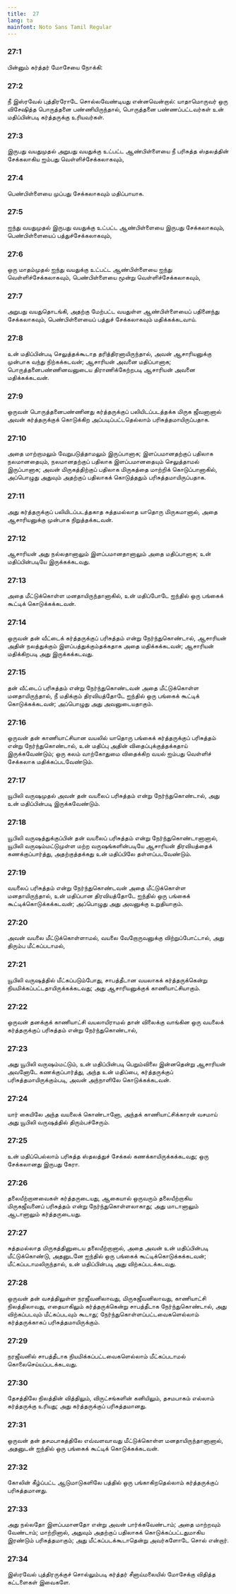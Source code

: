 ```yaml
---
title:  27
lang: ta
mainfont: Noto Sans Tamil Regular
---
```


###  27:1

பின்னும் கர்த்தர் மோசேயை நோக்கி:

###  27:2

நீ இஸ்ரவேல் புத்திரரோடே சொல்லவேண்டியது என்னவென்றால்: யாதாமொருவர் ஒரு விசேஷித்த பொருத்தனை பண்ணியிருந்தால், பொருத்தனை பண்ணப்பட்டவர்கள் உன் மதிப்பின்படி கர்த்தருக்கு உரியவர்கள்.

###  27:3

இருபது வயதுமுதல் அறுபது வயதுக்கு உட்பட்ட ஆண்பிள்ளையை நீ பரிசுத்த ஸ்தலத்தின் சேக்கலாகிய ஐம்பது வெள்ளிச்சேக்கலாகவும்,

###  27:4

பெண்பிள்ளையை முப்பது சேக்கலாகவும் மதிப்பாயாக.

###  27:5

ஐந்து வயதுமுதல் இருபது வயதுக்கு உட்பட்ட ஆண்பிள்ளையை இருபது சேக்கலாகவும், பெண்பிள்ளையைப் பத்துச்சேக்கலாகவும்,

###  27:6

ஒரு மாதம்முதல் ஐந்து வயதுக்கு உட்பட்ட ஆண்பிள்ளையை ஐந்து வெள்ளிச்சேக்கலாகவும், பெண்பிள்ளையை மூன்று வெள்ளிச்சேக்கலாகவும்,

###  27:7

அறுபது வயதுதொடங்கி, அதற்கு மேற்பட்ட வயதுள்ள ஆண்பிள்ளையைப் பதினைந்து சேக்கலாகவும், பெண்பிள்ளையைப் பத்துச் சேக்கலாகவும் மதிக்கக்கடவாய்.

###  27:8

உன் மதிப்பின்படி செலுத்தக்கூடாத தரித்திரனாயிருந்தால், அவன் ஆசாரியனுக்கு முன்பாக வந்து நிற்கக்கடவன்; ஆசாரியன் அவனை மதிப்பானாக; பொருத்தனைபண்ணினவனுடைய திராணிக்கேற்றபடி ஆசாரியன் அவனை மதிக்கக்கடவன்.

###  27:9

ஒருவன் பொருத்தனைபண்ணினது கர்த்தருக்குப் பலியிடப்படத்தக்க மிருக ஜீவனானால் அவன் கர்த்தருக்குக் கொடுக்கிற அப்படிப்பட்டதெல்லாம் பரிசுத்தமாயிருப்பதாக.

###  27:10

அதை மாற்றாமலும் வேறுபடுத்தாமலும் இருப்பானாக; இளப்பமானதற்குப் பதிலாக நலமானதையும், நலமானதற்குப் பதிலாக இளப்பமானதையும் செலுத்தாமல் இருப்பானாக; அவன் மிருகத்திற்குப் பதிலாக மிருகத்தை மாற்றிக் கொடுப்பானாகில், அப்பொழுது அதுவும் அதற்குப் பதிலாகக் கொடுத்ததும் பரிசுத்தமாயிருப்பதாக.

###  27:11

அது கர்த்தருக்குப் பலியிடப்படத்தகாத சுத்தமல்லாத யாதொரு மிருகமானால், அதை ஆசாரியனுக்கு முன்பாக நிறுத்தக்கடவன்.

###  27:12

ஆசாரியன் அது நல்லதானாலும் இளப்பமானதானாலும் அதை மதிப்பானாக; உன் மதிப்பின்படியே இருக்கக்கடவது.

###  27:13

அதை மீட்டுக்கொள்ள மனதாயிருந்தானாகில், உன் மதிப்போடே ஐந்தில் ஒரு பங்கைக் கூட்டிக் கொடுக்கக்கடவன்.

###  27:14

ஒருவன் தன் வீட்டைக் கர்த்தருக்குப் பரிசுத்தம் என்று நேர்ந்துகொண்டால், ஆசாரியன் அதின் நலத்துக்கும் இளப்பத்துக்கும்தக்கதாக அதை மதிக்கக்கடவன்; ஆசாரியன் மதிக்கிறபடி அது இருக்கக்கடவது.

###  27:15

தன் வீட்டைப் பரிசுத்தம் என்று நேர்ந்துகொண்டவன் அதை மீட்டுக்கொள்ள மனதாயிருந்தால், நீ மதிக்கும் திரவியத்தோடே ஐந்தில் ஒரு பங்கைக் கூட்டிக் கொடுக்கக்கடவன்; அப்பொழுது அது அவனுடையதாகும்.

###  27:16

ஒருவன் தன் காணியாட்சியான வயலில் யாதொரு பங்கைக் கர்த்தருக்குப் பரிசுத்தம் என்று நேர்ந்துகொண்டால், உன் மதிப்பு அதின் விதைப்புக்குத்தக்கதாய் இருக்கவேண்டும்; ஒரு கலம் வாற்கோதுமை விதைக்கிற வயல் ஐம்பது வெள்ளிச் சேக்கலாக மதிக்கப்படவேண்டும்.

###  27:17

யூபிலி வருஷமுதல் அவன் தன் வயலைப் பரிசுத்தம் என்று நேர்ந்துகொண்டால், அது உன் மதிப்பின்படி இருக்கவேண்டும்.

###  27:18

யூபிலி வருஷத்துக்குப்பின் தன் வயலைப் பரிசுத்தம் என்று நேர்ந்துகொண்டானானால், யூபிலி வருஷம்மட்டுமுள்ள மற்ற வருஷங்களின்படியே ஆசாரியன் திரவியத்தைக் கணக்குப்பார்த்து, அதற்குத்தக்கது உன் மதிப்பிலே தள்ளப்படவேண்டும்.

###  27:19

வயலைப் பரிசுத்தம் என்று நேர்ந்துகொண்டவன் அதை மீட்டுக்கொள்ள மனதாயிருந்தால், உன் மதிப்பான திரவியத்தோடே ஐந்தில் ஒரு பங்கைக் கூட்டிக்கொடுக்கக்கடவன்; அப்பொழுது அது அவனுக்கு உறுதியாகும்.

###  27:20

அவன் வயலை மீட்டுக்கொள்ளாமல், வயலை வேறோருவனுக்கு விற்றுப்போட்டால், அது திரும்ப மீட்கப்படாமல்,

###  27:21

யூபிலி வருஷத்தில் மீட்கப்படும்போது, சாபத்தீடான வயலாகக் கர்த்தருக்கென்று நியமிக்கப்பட்டதாயிருக்கக்கடவது; அது ஆசாரியனுக்குக் காணியாட்சியாகும்.

###  27:22

ஒருவன் தனக்குக் காணியாட்சி வயலாயிராமல் தான் விலைக்கு வாங்கின ஒரு வயலைக் கர்த்தருக்குப் பரிசுத்தம் என்று நேர்ந்துகொண்டால்,

###  27:23

அது யூபிலி வருஷம்மட்டும், உன் மதிப்பின்படி பெறும்விலை இன்னதென்று ஆசாரியன் அவனோடே கணக்குப்பார்த்து, அந்த உன் மதிப்பை, கர்த்தருக்குப் பரிசுத்தமாயிருக்கும்படி, அவன் அந்நாளிலே கொடுக்கக்கடவன்.

###  27:24

யார் கையிலே அந்த வயலைக் கொண்டானோ, அந்தக் காணியாட்சிக்காரன் வசமாய் அது யூபிலி வருஷத்தில் திரும்பச்சேரும்.

###  27:25

உன் மதிப்பெல்லாம் பரிசுத்த ஸ்தலத்துச் சேக்கல் கணக்காயிருக்கக்கடவது; ஒரு சேக்கலானது இருபது கேரா.

###  27:26

தலையீற்றானவைகள் கர்த்தருடையது, ஆகையால் ஒருவரும் தலையீற்றாகிய மிருகஜீவனைப் பரிசுத்தம் என்று நேர்ந்துகொள்ளலாகாது; அது மாடானாலும் ஆடானாலும் கர்த்தருடையது.

###  27:27

சுத்தமல்லாத மிருகத்தினுடைய தலையீற்றானால், அதை அவன் உன் மதிப்பின்படி மீட்டுக்கொண்டு, அதனுடனே ஐந்தில் ஒரு பங்கைக் கூட்டிக்கொடுக்கக்கடவன்; மீட்கப்படாமலிருந்தால், உன் மதிப்பின்படி அது விற்கப்படக்கடவது.

###  27:28

ஒருவன் தன் வசத்திலுள்ள நரஜீவனிலாவது, மிருகஜீவனிலாவது, காணியாட்சி நிலத்திலாவது, எதையாகிலும் கர்த்தருக்கென்று சாபத்தீடாக நேர்ந்துகொண்டால், அது விற்கப்படவும் மீட்கப்படவும் கூடாது; நேர்ந்துகொள்ளப்பட்டவைகளெல்லாம் கர்த்தருக்காகப் பரிசுத்தமாயிருக்கும்.

###  27:29

நரஜீவனில் சாபத்தீடாக நியமிக்கப்பட்டவைகளெல்லாம் மீட்கப்படாமல் கொலைசெய்யப்படக்கடவது.

###  27:30

தேசத்திலே நிலத்தின் வித்திலும், விருட்சங்களின் கனியிலும், தசமபாகம் எல்லாம் கர்த்தருக்கு உரியது; அது கர்த்தருக்குப் பரிசுத்தமானது.

###  27:31

ஒருவன் தன் தசமபாகத்திலே எவ்வளவாவது மீட்டுக்கொள்ள மனதாயிருந்தானானால், அதனுடன் ஐந்தில் ஒரு பங்கைக் கூட்டிக் கொடுக்கக்கடவன்.

###  27:32

கோலின் கீழ்ப்பட்ட ஆடுமாடுகளிலே பத்தில் ஒரு பங்காகிறதெல்லாம் கர்த்தருக்குப் பரிசுத்தமானது.

###  27:33

அது நல்லதோ இளப்பமானதோ என்று அவன் பார்க்கவேண்டாம்; அதை மாற்றவும் வேண்டாம்; மாற்றினால், அதுவும் அதற்குப் பதிலாகக் கொடுக்கப்பட்டதுமாகிய இரண்டும் பரிசுத்தமாகும்; அது மீட்கப்படக்கூடாதென்று அவர்களோடே சொல் என்றார்.

###  27:34

இஸ்ரவேல் புத்திரருக்குச் சொல்லும்படி கர்த்தர் சீனாய்மலையில் மோசேக்கு விதித்த கட்டளைகள் இவைகளே.

